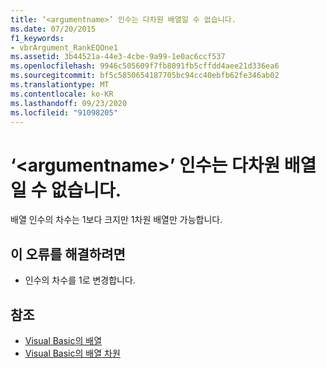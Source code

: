 ```yaml
---
title: ‘<argumentname>’ 인수는 다차원 배열일 수 없습니다.
ms.date: 07/20/2015
f1_keywords:
- vbrArgument_RankEQOne1
ms.assetid: 3b44521a-44e3-4cbe-9a99-1e0ac6ccf537
ms.openlocfilehash: 9946c505609f7fb8091fb5cffdd4aee21d336ea6
ms.sourcegitcommit: bf5c5850654187705bc94cc40ebfb62fe346ab02
ms.translationtype: MT
ms.contentlocale: ko-KR
ms.lasthandoff: 09/23/2020
ms.locfileid: "91098205"
---
```

# <a name="argument-argumentname-cannot-be-a-multidimensional-array"></a>‘\<argumentname>’ 인수는 다차원 배열일 수 없습니다.

배열 인수의 차수는 1보다 크지만 1차원 배열만 가능합니다.  
  
## <a name="to-correct-this-error"></a>이 오류를 해결하려면  
  
- 인수의 차수를 1로 변경합니다.  
  
## <a name="see-also"></a>참조

- [Visual Basic의 배열](../programming-guide/language-features/arrays/index.md)
- [Visual Basic의 배열 차원](../programming-guide/language-features/arrays/array-dimensions.md)
